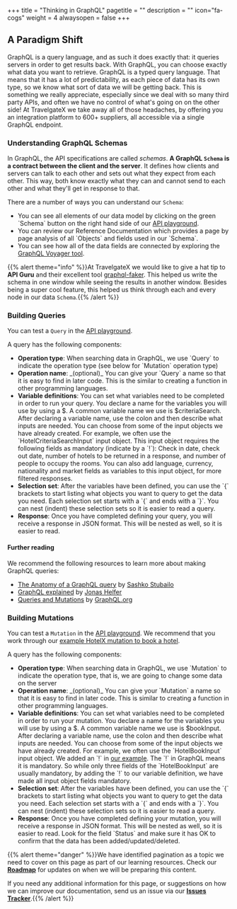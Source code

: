 +++
title = "Thinking in GraphQL"
pagetitle = ""
description = ""
icon="fa-cogs"
weight = 4
alwaysopen = false
+++

## A Paradigm Shift

GraphQL is a query language, and as such it does exactly that: it queries servers in order to get results back. With GraphQL, you can choose exactly what data you want to retrieve. GraphQL is a typed query language. That means that it has a lot of predictability, as each piece of data has its own type, so we know what sort of data we will be getting back. This is something we really appreciate, especially since we deal with so many third party APIs, and often we have no control of what's going on on the other side! At TravelgateX we take away all of those headaches, by offering you an integration platform to 600+ suppliers, all accessible via a single GraphQL endpoint.

### Understanding GraphQL Schemas

In GraphQL, the API specifications are called _schemas_. **A GraphQL `Schema` is a contract between the client and the server**. It defines how clients and servers can talk to each other and sets out what they expect from each other. This way, both know exactly what they can and cannot send to each other and what they'll get in response to that.

There are a number of ways you can understand our `Schema`:
<ul><li>You can see all elements of our data model by clicking on the green `Schema` button on the right hand side of our <a href="api.travelgatex.com">API playground</a>.</li>
<li>You can review our Reference Documentation which provides a page by page analysis of all `Objects` and fields used in our `Schema`.</li>
  <li>You can see how all of the data fields are connected by exploring the <a href="https://api.travelgatex.com/voyager">GraphQL Voyager tool</a>.</li></ul>
  
{{% alert theme="info" %}}At TravelgateX we would like to give a hat tip to **API Guru** and their excellent tool [graphql-faker](https://github.com/APIs-guru/graphql-faker). This helped us write the schema in one window while seeing the results in another window. Besides being a super cool feature, this helped us think through each and every node in our data `Schema`.{{% /alert %}}

### Building Queries

You can test a `Query` in the <a href="api.travelgatex.com">API playground</a>.

A query has the following components:
<ul><li><strong>Operation type</strong>: When searching data in GraphQL, we use `Query` to indicate the operation type (see below for `Mutation` operation type)</li>
<li><strong>Operation name</strong>: _(optional)_ You can give your `Query` a name so that it is easy to find in later code. This is the similar to creating a function in other programming languages.</li>
<li><strong>Variable definitions</strong>: You can set what variables need to be completed in order to run your query. You declare a name for the variables you will use by using a $. A common variable name we use is $criteriaSearch. After declaring a variable name, use the colon and then describe what inputs are needed. You can choose from some of the input objects we have already created. For example, we often use the `HotelCriteriaSearchInput` input object. This input object requires the following fields as mandatory (indicate by a `!`): Check in date, check out date, number of hotels to be returned in a response, and number of people to occupy the rooms. You can also add language, currency, nationality and market fields as variables to this input object, for more filtered responses.</li> 
<li><strong>Selection set</strong>: After the variables have been defined, you can use the `{` brackets to start listing what objects you want to query to get the data you need. Each selection set starts with a `{` and ends with a `}`. You can nest (indent) these selection sets so it is easier to read a query.</li>
<li><strong>Response</strong>: Once you have completed defining your query, you will receive a response in JSON format. This will be nested as well, so it is easier to read.</li></ul>

#### Further reading
<p>We recommend the following resources to learn more about making GraphQL queries:
<ul><li><a href="https://dev-blog.apollodata.com/the-anatomy-of-a-graphql-query-6dffa9e9e747">The Anatomy of a GraphQL query</a> by <a href="https://github.com/stubailo">Sashko Stubailo</a></li>
  <li><a href="https://dev-blog.apollodata.com/graphql-explained-5844742f195e">GraphQL explained</a> by <a href="https://twitter.com/databricks">Jonas Helfer</a></li>
  <li><a href="https://graphql.org/learn/queries/">Queries and Mutations</a> by <a href="https://graphql.org/">GraphQL.org</a></li></ul></p>
  
### Building Mutations

You can test a `Mutation` in the <a href="api.travelgatex.com">API playground</a>. We recommend that you work through our <a href="/hotel-x/quickstart/">example HotelX mutation to book a hotel</a>.

A query has the following components:
<ul><li><strong>Operation type</strong>: When searching data in GraphQL, we use `Mutation` to indicate the operation type, that is, we are going to change some data on the server</li>
<li><strong>Operation name</strong>: _(optional)_ You can give your `Mutation` a name so that it is easy to find in later code. This is similar to creating a function in other programming languages.</li>
<li><strong>Variable definitions</strong>: You can set what variables need to be completed in order to run your mutation. You declare a name for the variables you will use by using a $. A common variable name we use is $bookInput. After declaring a variable name, use the colon and then describe what inputs are needed. You can choose from some of the input objects we have already created. For example, we often use the `HotelBookInput` input object. We added an `!` in <a href="/hotel-x/quickstart/">our example</a>. The `!` in GraphQL means it is mandatory. So while only three fields of the `HotelBookInput` are usually mandatory, by adding the `!` to our variable definition, we have made all input object fields mandatory.</li>
<li><strong>Selection set</strong>: After the variables have been defined, you can use the `{` brackets to start listing what objects you want to query to get the data you need. Each selection set starts with a `{` and ends with a `}`. You can nest (indent) these selection sets so it is easier to read a query. </li>
<li><strong>Response</strong>: Once you have completed defining your mutation, you will receive a response in JSON format. This will be nested as well, so it is easier to read. Look for the field `Status` and make sure it has OK to confirm that the data has been added/updated/deleted.</li></ul>

{{% alert theme="danger" %}}We have identified pagination as a topic we need to cover on this page as part of our learning resources. Check our  <a href="https://github.com/orgs/travelgateX/projects/4"><strong>Roadmap</strong></a> for updates on when we will be preparing this content. 

If you need any additional information for this page, or suggestions on how we can improve our documentation, send us an issue via our <a href="https://github.com/travelgateX/Issue-tracker"><strong>Issues Tracker</strong></a>.{{% /alert %}}


